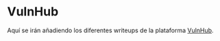 # VulnHub

Aquí se irán añadiendo los diferentes writeups de la plataforma [VulnHub](https://www.vulnhub.com/).
